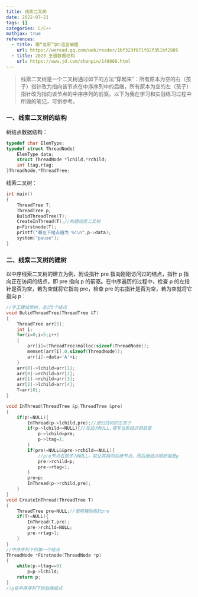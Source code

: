 ```yaml
---
title: 线索二叉树
date: 2022-07-21
tags: []
categories: C/C++
mathjax: true
references:
  - title: 跟“龙哥”学C语言编程
    url: https://weread.qq.com/web/reader/1bf323f071f02f351bf2985  
  - title: 2023 王道数据结构
    url: https://www.jd.com/chanpin/148068.html
---
```


> 线索二叉树是一个二叉树通过如下的方法“穿起来”：所有原本为空的右（孩子）指针改为指向该节点在中序序列中的后继，所有原本为空的左（孩子）指针改为指向该节点的中序序列的前驱。以下为我在学习和实战练习过程中所做的笔记，可供参考。

<!--more-->

### 一、线索二叉树的结构

树结点数据结构：

```cpp
typedef char ElemType;
typedef struct ThreadNode{
	ElemType data;
	struct ThreadNode *lchild,*rchild;
	int ltag,rtag;
}ThreadNode,*ThreadTree;
```

线索二叉树：

```cpp
int main()
{
    ThreadTree T;
    ThreadTree p;
    BulidThreadTree(T);
    CreateInThread(T);//构建线索二叉树
    p=Firstnode(T);
    printf("最左下结点值为 %c\n",p->data);
    system("pause");
}
```

### 二、线索二叉树的建树

以中序线索二叉树的建立为例，附设指针 pre 指向刚刚访问过的结点，指针 p 指向正在访问的结点，即 pre 指向 p 的前驱。在中序遍历的过程中，检查 ρ 的左指针是否为空，若为空就将它指向 pre，检查 pre 的右指针是否为空，若为空就将它指向 p：

```cpp
//手工建线索树，总计5个结点
void BulidThreadTree(ThreadTree &T)
{
    ThreadTree arr[5];
    int i;
    for(i=0;i<5;i++)
    {
        arr[i]=(ThreadTree)malloc(sizeof(ThreadNode));
        memset(arr[i],0,sizeof(ThreadNode));
        arr[i]->data='A'+i;
    }
    arr[0]->lchild=arr[1];
    arr[0]->rchild=arr[2];
    arr[1]->rchild=arr[3];
    arr[2]->lchild=arr[4];
    T=arr[0];
}

void InThread(ThreadTree &p,ThreadTree &pre)
{
    if(p!=NULL){
        InThread(p->lchild,pre);//递归找树的左孩子
        if(p->lchild==NULL){//左边为NULL,填写当前结点的前驱
            p->lchild=pre;
            p->ltag=1;
        }
        if(pre!=NULL&&pre->rchild==NULL){
            //pre节点右孩子为NULL，就让其指向后继节点，而后继结点刚好就是p
            pre->rchild=p;
            pre->rtag=1;
        }
        pre=p;
        InThread(p->rchild,pre);
    }
}
void CreateInThread(ThreadTree T)
{
    ThreadTree pre=NULL;//使用辅助指针pre
    if(T!=NULL){
        InThread(T,pre);
        pre->rchild=NULL;
        pre->rtag=1;
    }
}
//中序序列下的第一个结点
ThreadNode *Firstnode(ThreadNode *p)
{
    while(p->ltag==0)
      	p=p->lchild;
    return p;
}
//p在中序序列下的后继结点
```

